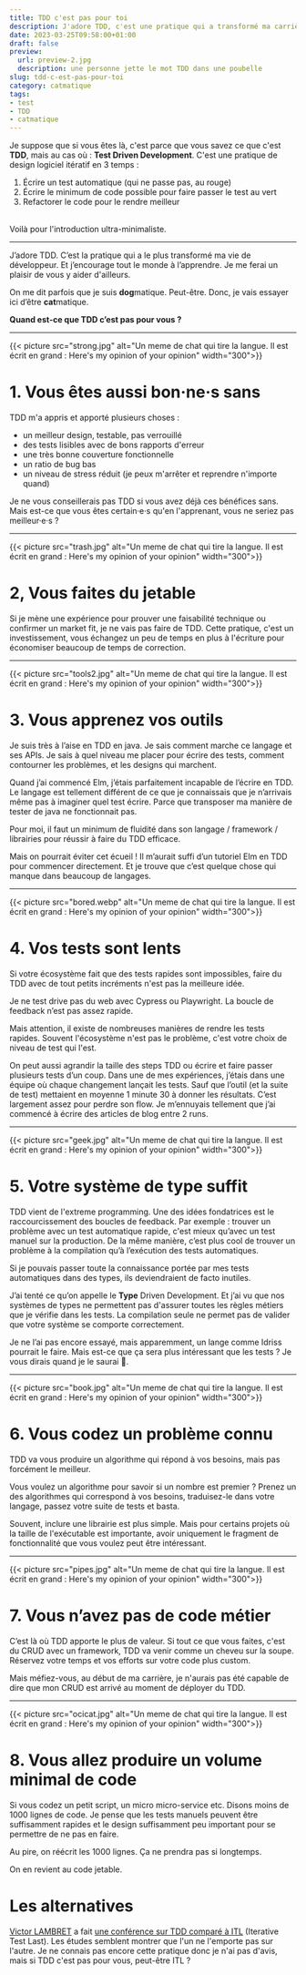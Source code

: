 ```yaml
---
title: TDD c'est pas pour toi
description: J'adore TDD, c'est une pratique qui a transformé ma carrière. Mais c'est pas pour tout le monde, tout le temps. 8 moments à ne pas l'utiliser !
date: 2023-03-25T09:58:00+01:00
draft: false
preview:
  url: preview-2.jpg
  description: une personne jette le mot TDD dans une poubelle
slug: tdd-c-est-pas-pour-toi
category: catmatique
tags:
- test
- TDD
- catmatique
---
```


Je suppose que si vous êtes là, c'est parce que vous savez ce que c'est __TDD__, mais au cas où : __Test Driven Development__. C'est une pratique de design logiciel itératif en 3 temps :  
1. Écrire un test automatique (qui ne passe pas, au rouge)
2. Écrire le minimum de code possible pour faire passer le test au vert
3. Refactorer le code pour le rendre meilleur  
  
<br>
Voilà pour l'introduction ultra-minimaliste.

----------------------------------------

J’adore TDD. C’est la pratique qui a le plus transformé ma vie de développeur. Et j’encourage tout le monde à l’apprendre. Je me ferai un plaisir de vous y aider d'ailleurs. 

On me dit parfois que je suis <strong>dog</strong>matique. Peut-être. Donc, je vais essayer ici d’être <strong>cat</strong>matique.

__Quand est-ce que TDD c’est pas pour vous ?__

-----
<div class="row">
{{< picture src="strong.jpg" alt="Un meme de chat qui tire la langue. Il est écrit en grand : Here's my opinion of your opinion" width="300">}}
<div>

# 1. Vous êtes aussi bon·ne·s sans
TDD m'a appris et apporté plusieurs choses :  
- un meilleur design, testable, pas verrouillé
- des tests lisibles avec de bons rapports d'erreur
- une très bonne couverture fonctionnelle
- un ratio de bug bas
- un niveau de stress réduit (je peux m'arrêter et reprendre n'importe quand)

Je ne vous conseillerais pas TDD si vous avez déjà ces bénéfices sans. Mais est-ce que vous êtes certain·e·s qu'en l'apprenant, vous ne seriez pas meilleur·e·s ?
</div>
</div>

-----

<div class="row">
{{< picture src="trash.jpg" alt="Un meme de chat qui tire la langue. Il est écrit en grand : Here's my opinion of your opinion" width="300">}}
<div>

# 2, Vous faites du jetable
Si je mène une expérience pour prouver une faisabilité technique ou confirmer un market fit, je ne vais pas faire de TDD. Cette pratique, c'est un investissement, vous échangez un peu de temps en plus à l'écriture pour économiser beaucoup de temps de correction. 
</div>
</div>

-----

<div class="row">
{{< picture src="tools2.jpg" alt="Un meme de chat qui tire la langue. Il est écrit en grand : Here's my opinion of your opinion" width="300">}}
<div>

# 3. Vous apprenez vos outils 
Je suis très à l’aise en TDD en java. Je sais comment marche ce langage et ses APIs. Je sais à quel niveau me placer pour écrire des tests, comment contourner les problèmes, et les designs qui marchent. 

Quand j’ai commencé Elm, j’étais parfaitement incapable de l’écrire en TDD. Le langage est tellement différent de ce que je connaissais que je n’arrivais même pas à imaginer quel test écrire. Parce que transposer ma manière de tester de java ne fonctionnait pas. 

Pour moi, il faut un minimum de fluidité dans son langage / framework / librairies pour réussir à faire du TDD efficace. 

Mais on pourrait éviter cet écueil ! Il m’aurait suffi d’un tutoriel Elm en TDD pour commencer directement. Et je trouve que c’est quelque chose qui manque dans beaucoup de langages. 
</div>
</div>

-----

<div class="row">
{{< picture src="bored.webp" alt="Un meme de chat qui tire la langue. Il est écrit en grand : Here's my opinion of your opinion" width="300">}}
<div>

# 4. Vos tests sont lents
Si votre écosystème fait que des tests rapides sont impossibles, faire du TDD avec de tout petits incréments n'est pas la meilleure idée.

Je ne test drive pas du web avec Cypress ou Playwright. La boucle de feedback n’est pas assez rapide. 

Mais attention, il existe de nombreuses manières de rendre les tests rapides. Souvent l'écosystème n'est pas le problème, c'est votre choix de niveau de test qui l'est.

On peut aussi agrandir la taille des steps TDD ou écrire et faire passer plusieurs tests d’un coup. Dans une de mes expériences, j’étais dans une équipe où chaque changement lançait les tests. Sauf que l’outil (et la suite de test) mettaient en moyenne 1 minute 30 à donner les résultats. C’est largement assez pour perdre son flow. Je m’ennuyais tellement que j’ai commencé à écrire des articles de blog entre 2 runs. 
</div>
</div>

-----

<div class="row">
{{< picture src="geek.jpg" alt="Un meme de chat qui tire la langue. Il est écrit en grand : Here's my opinion of your opinion" width="300">}}
<div>

# 5. Votre système de type suffit
TDD vient de l'extreme programming. Une des idées fondatrices est le raccourcissement des boucles de feedback. Par exemple : trouver un problème avec un test automatique rapide, c'est mieux qu’avec un test manuel sur la production. De la même manière, c’est plus cool de trouver un problème à la compilation qu’à l’exécution des tests automatiques. 

Si je pouvais passer toute la connaissance portée par mes tests automatiques dans des types, ils deviendraient de facto inutiles. 

J’ai tenté ce qu’on appelle le __Type__ Driven Development. Et j’ai vu que nos systèmes de types ne permettent pas d'assurer toutes les règles métiers que je vérifie dans les tests. La compilation seule ne permet pas de valider que votre système se comporte correctement. 

Je ne l’ai pas encore essayé, mais apparemment, un lange comme Idriss pourrait le faire. Mais est-ce que ça sera plus intéressant que les tests ? Je vous dirais quand je le saurai 🤣.
</div>
</div>


-----

<div class="row">
{{< picture src="book.jpg" alt="Un meme de chat qui tire la langue. Il est écrit en grand : Here's my opinion of your opinion" width="300">}}
<div>

# 6. Vous codez un problème connu
TDD va vous produire un algorithme qui répond à vos besoins, mais pas forcément le meilleur. 

Vous voulez un algorithme pour savoir si un nombre est premier ? Prenez un des algorithmes qui correspond à vos besoins, traduisez-le dans votre langage, passez votre suite de tests et basta.

Souvent, inclure une librairie est plus simple. Mais pour certains projets où la taille de l'exécutable est importante, avoir uniquement le fragment de fonctionnalité que vous voulez peut être intéressant.
</div>
</div>

-----

<div class="row">
{{< picture src="pipes.jpg" alt="Un meme de chat qui tire la langue. Il est écrit en grand : Here's my opinion of your opinion" width="300">}}
<div>

# 7. Vous n’avez pas de code métier
C’est là où TDD apporte le plus de valeur. Si tout ce que vous faites, c'est du CRUD avec un framework, TDD va venir comme un cheveu sur la soupe. Réservez votre temps et vos efforts sur votre code plus custom. 

Mais méfiez-vous, au début de ma carrière, je n'aurais pas été capable de dire que mon CRUD est arrivé au moment de déployer du TDD.
</div>
</div>

-----

<div class="row">
{{< picture src="ocicat.jpg" alt="Un meme de chat qui tire la langue. Il est écrit en grand : Here's my opinion of your opinion" width="300">}}
<div>

# 8. Vous allez produire un volume minimal de code
Si vous codez un petit script, un micro micro-service etc. Disons moins de 1000 lignes de code. Je pense que les tests manuels peuvent être suffisamment rapides et le design suffisamment peu important pour se permettre de ne pas en faire. 

Au pire, on réécrit les 1000 lignes. Ça ne prendra pas si longtemps. 

On en revient au code jetable.
</div>
</div>

# Les alternatives
[Victor LAMBRET](https://www.linkedin.com/in/victor-lambret-5218b9b2/) a fait [une conférence sur TDD comparé à ITL](https://www.youtube.com/watch?v=Ddarw3wUXQY) (Iterative Test Last). Les études semblent montrer que l'un ne l'emporte pas sur l'autre. Je ne connais pas encore cette pratique donc je n'ai pas d'avis, mais si TDD c'est pas pour vous, peut-être ITL ? 